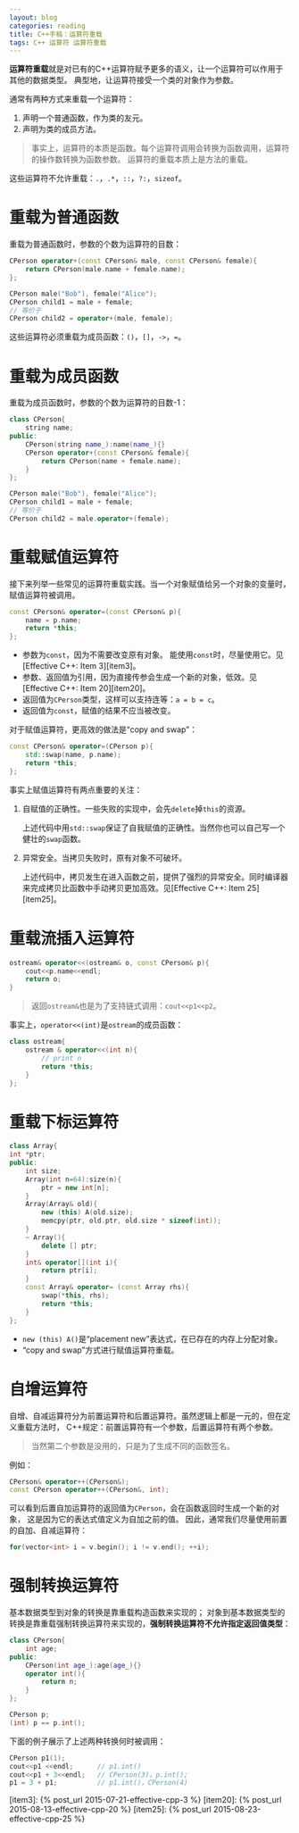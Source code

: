 ```yaml
---
layout: blog 
categories: reading
title: C++手稿：运算符重载
tags: C++ 运算符 运算符重载
---
```


**运算符重载**就是对已有的C++运算符赋予更多的语义，让一个运算符可以作用于其他的数据类型。
典型地，让运算符接受一个类的对象作为参数。

通常有两种方式来重载一个运算符：

1. 声明一个普通函数，作为类的友元。
2. 声明为类的成员方法。

> 事实上，运算符的本质是函数。每个运算符调用会转换为函数调用，运算符的操作数转换为函数参数。
> 运算符的重载本质上是方法的重载。

这些运算符不允许重载：`.`，`.*`，`::`，`?:`，`sizeof`。

# 重载为普通函数

重载为普通函数时，参数的个数为运算符的目数：

```cpp
CPerson operator+(const CPerson& male, const CPerson& female){
    return CPerson(male.name + female.name);
};

CPerson male("Bob"), female("Alice");
CPerson child1 = male + female;
// 等价于
CPerson child2 = operator+(male, female);
```

这些运算符必须重载为成员函数：`()`，`[]`，`->`，`=`。

# 重载为成员函数

重载为成员函数时，参数的个数为运算符的目数-1：

```cpp
class CPerson{
    string name;
public:
    CPerson(string name_):name(name_){}
    CPerson operator+(const CPerson& female){
        return CPerson(name + female.name);
    }
};

CPerson male("Bob"), female("Alice");
CPerson child1 = male + female;
// 等价于
CPerson child2 = male.operator+(female);
```

<!--more-->

# 重载赋值运算符

接下来列举一些常见的运算符重载实践。当一个对象赋值给另一个对象的变量时，赋值运算符被调用。

```cpp
const CPerson& operator=(const CPerson& p){
    name = p.name;
    return *this;
};
```

* 参数为`const`，因为不需要改变原有对象。 能使用`const`时，尽量使用它。见[Effective C++: Item 3][item3]。
* 参数、返回值为引用，因为直接传参会生成一个新的对象，低效。见[Effective C++: Item 20][item20]。
* 返回值为`CPerson`类型，这样可以支持连等：`a = b = c`。
* 返回值为`const`，赋值的结果不应当被改变。

对于赋值运算符，更高效的做法是“copy and swap”：

```cpp
const CPerson& operator=(CPerson p){
    std::swap(name, p.name);
    return *this;
};
```

事实上赋值运算符有两点重要的关注：

1. 自赋值的正确性。一些失败的实现中，会先`delete`掉`this`的资源。

    上述代码中用`std::swap`保证了自我赋值的正确性。当然你也可以自己写一个健壮的`swap`函数。

2. 异常安全。当拷贝失败时，原有对象不可破坏。

    上述代码中，拷贝发生在进入函数之前，提供了强烈的异常安全。同时编译器来完成拷贝比函数中手动拷贝更加高效。见[Effective C++: Item 25][item25]。

# 重载流插入运算符

```cpp
ostream& operator<<(ostream& o, const CPerson& p){
    cout<<p.name<<endl;
    return o;
}
```

> 返回`ostream&`也是为了支持链式调用：`cout<<p1<<p2`。

事实上，`operator<<(int)`是`ostream`的成员函数：

```cpp
class ostream{
    ostream & operator<<(int n){
        // print n
        return *this;
    }
};
```

# 重载下标运算符

```cpp
class Array{
int *ptr;
public:
    int size;
    Array(int n=64):size(n){
        ptr = new int[n];
    }
    Array(Array& old){
        new (this) A(old.size);
        memcpy(ptr, old.ptr, old.size * sizeof(int));
    }
    ~ Array(){
        delete [] ptr;
    }
    int& operator[](int i){
        return ptr[i];
    }
    const Array& operator= (const Array rhs){
        swap(*this, rhs);
        return *this;
    }
};
```

* `new (this) A()`是“placement new”表达式，在已存在的内存上分配对象。
* “copy and swap”方式进行赋值运算符重载。

# 自增运算符

自增、自减运算符分为前置运算符和后置运算符。虽然逻辑上都是一元的，但在定义重载方法时，
C++规定：前置运算符有一个参数，后置运算符有两个参数。

> 当然第二个参数是没用的，只是为了生成不同的函数签名。

例如：

```cpp
CPerson& operator++(CPerson&);
const CPerson operator++(CPerson&, int);
```

可以看到后置自加运算符的返回值为`CPerson`，会在函数返回时生成一个新的对象，
这是因为它的表达式值定义为自加之前的值。
因此，通常我们尽量使用前置的自加、自减运算符：

```cpp
for(vector<int> i = v.begin(); i != v.end(); ++i);
```

# 强制转换运算符

基本数据类型到对象的转换是靠重载构造函数来实现的；
对象到基本数据类型的转换是靠重载强制转换运算符来实现的，**强制转换运算符不允许指定返回值类型**：

```cpp
class CPerson{
    int age;
public:
    CPerson(int age_):age(age_){}
    operator int(){ 
        return n;
    }
};

CPerson p;
(int) p == p.int();
```

下面的例子展示了上述两种转换何时被调用：

```cpp
CPerson p1(1);
cout<<p1 <<endl;      // p1.int()
cout<<p1 + 3<<endl;   // CPerson(3)，p.int();
p1 = 3 + p1;          // p1.int()，CPerson(4)
```

[item3]: {% post_url 2015-07-21-effective-cpp-3 %}
[item20]: {% post_url 2015-08-13-effective-cpp-20 %}
[item25]: {% post_url 2015-08-23-effective-cpp-25 %}
